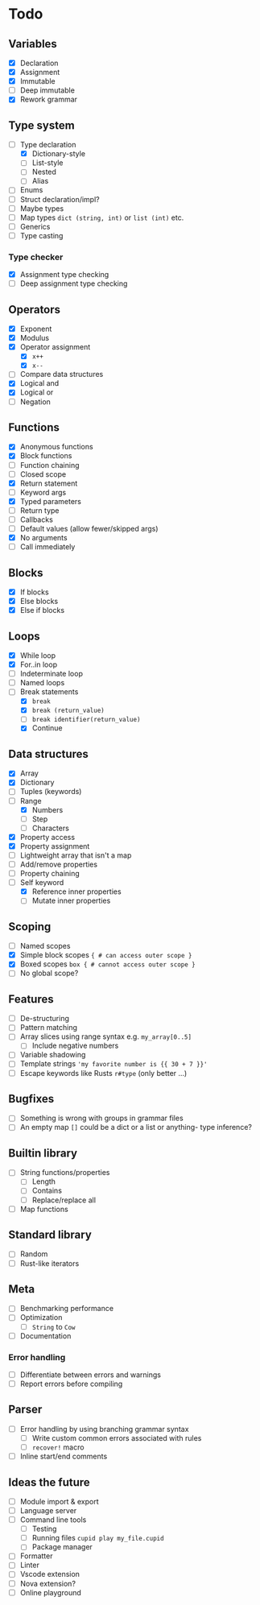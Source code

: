 # Todo

## Variables

- [x] Declaration
- [x] Assignment
- [x] Immutable
- [ ] Deep immutable
- [x] Rework grammar

## Type system

- [ ] Type declaration
  - [x] Dictionary-style
  - [ ] List-style
  - [ ] Nested
  - [ ] Alias
- [ ] Enums
- [ ] Struct declaration/impl?
- [ ] Maybe types
- [ ] Map types `dict (string, int)` or `list (int)` etc.
- [ ] Generics
- [ ] Type casting

### Type checker

- [x] Assignment type checking
- [ ] Deep assignment type checking

## Operators

- [x] Exponent
- [x] Modulus
- [x] Operator assignment
  - [x] `x++`
  - [x] `x--`
- [ ] Compare data structures
- [x] Logical and
- [x] Logical or
- [ ] Negation

## Functions

- [x] Anonymous functions
- [x] Block functions
- [ ] Function chaining
- [ ] Closed scope
- [x] Return statement
- [ ] Keyword args
- [x] Typed parameters
- [ ] Return type
- [ ] Callbacks
- [ ] Default values (allow fewer/skipped args)
- [x] No arguments
- [ ] Call immediately

## Blocks

- [x] If blocks
- [x] Else blocks
- [x] Else if blocks

## Loops

- [x] While loop
- [x] For..in loop
- [ ] Indeterminate loop
- [ ] Named loops
- [ ] Break statements
  - [x] `break`
  - [x] `break (return_value)`
  - [ ] `break identifier(return_value)`
  - [x] Continue

## Data structures

- [x] Array
- [x] Dictionary
- [ ] Tuples (keywords)
- [ ] Range
  - [x] Numbers
  - [ ] Step
  - [ ] Characters
- [x] Property access
- [x] Property assignment
- [ ] Lightweight array that isn't a map
- [ ] Add/remove properties
- [ ] Property chaining
- [ ] Self keyword
  - [x] Reference inner properties
  - [ ] Mutate inner properties

## Scoping

- [ ] Named scopes
- [x] Simple block scopes `{ # can access outer scope }`
- [x] Boxed scopes `box { # cannot access outer scope }`
- [ ] No global scope?

## Features

- [ ] De-structuring
- [ ] Pattern matching
- [ ] Array slices using range syntax e.g. `my_array[0..5]`
  - [ ] Include negative numbers
- [ ] Variable shadowing
- [ ] Template strings `'my favorite number is {{ 30 + 7 }}'`
- [ ] Escape keywords like Rusts `r#type` (only better ...)

## Bugfixes

- [ ] Something is wrong with groups in grammar files
- [ ] An empty map `[]` could be a dict or a list or anything- type inference?

## Builtin library

- [ ] String functions/properties
  - [ ] Length
  - [ ] Contains
  - [ ] Replace/replace all
- [ ] Map functions

## Standard library

- [ ] Random
- [ ] Rust-like iterators

## Meta

- [ ] Benchmarking performance
- [ ] Optimization
  - [ ] `String` to `Cow`
- [ ] Documentation

### Error handling

- [ ] Differentiate between errors and warnings
- [ ] Report errors before compiling

## Parser

- [ ] Error handling by using branching grammar syntax
  - [ ] Write custom common errors associated with rules
  - [ ] `recover!` macro
- [ ] Inline start/end comments

## Ideas the future

- [ ] Module import & export
- [ ] Language server
- [ ] Command line tools
  - [ ] Testing
  - [ ] Running files `cupid play my_file.cupid`
  - [ ] Package manager
- [ ] Formatter
- [ ] Linter
- [ ] Vscode extension
- [ ] Nova extension?
- [ ] Online playground
